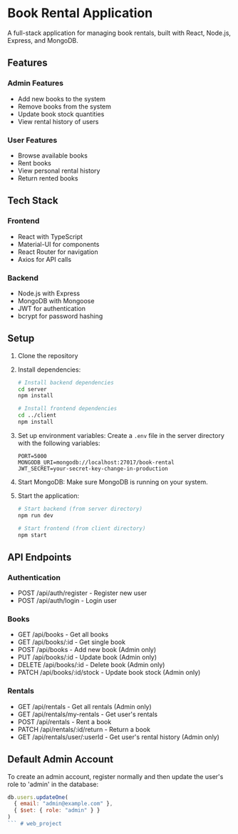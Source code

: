 # Book Rental Application

A full-stack application for managing book rentals, built with React, Node.js, Express, and MongoDB.

## Features

### Admin Features
- Add new books to the system
- Remove books from the system
- Update book stock quantities
- View rental history of users

### User Features
- Browse available books
- Rent books
- View personal rental history
- Return rented books

## Tech Stack

### Frontend
- React with TypeScript
- Material-UI for components
- React Router for navigation
- Axios for API calls

### Backend
- Node.js with Express
- MongoDB with Mongoose
- JWT for authentication
- bcrypt for password hashing

## Setup

1. Clone the repository
2. Install dependencies:
   ```bash
   # Install backend dependencies
   cd server
   npm install

   # Install frontend dependencies
   cd ../client
   npm install
   ```

3. Set up environment variables:
   Create a `.env` file in the server directory with the following variables:
   ```
   PORT=5000
   MONGODB_URI=mongodb://localhost:27017/book-rental
   JWT_SECRET=your-secret-key-change-in-production
   ```

4. Start MongoDB:
   Make sure MongoDB is running on your system.

5. Start the application:
   ```bash
   # Start backend (from server directory)
   npm run dev

   # Start frontend (from client directory)
   npm start
   ```

## API Endpoints

### Authentication
- POST /api/auth/register - Register new user
- POST /api/auth/login - Login user

### Books
- GET /api/books - Get all books
- GET /api/books/:id - Get single book
- POST /api/books - Add new book (Admin only)
- PUT /api/books/:id - Update book (Admin only)
- DELETE /api/books/:id - Delete book (Admin only)
- PATCH /api/books/:id/stock - Update book stock (Admin only)

### Rentals
- GET /api/rentals - Get all rentals (Admin only)
- GET /api/rentals/my-rentals - Get user's rentals
- POST /api/rentals - Rent a book
- PATCH /api/rentals/:id/return - Return a book
- GET /api/rentals/user/:userId - Get user's rental history (Admin only)

## Default Admin Account
To create an admin account, register normally and then update the user's role to 'admin' in the database:
```javascript
db.users.updateOne(
  { email: "admin@example.com" },
  { $set: { role: "admin" } }
)
``` #   w e b _ p r o j e c t 
 
 
